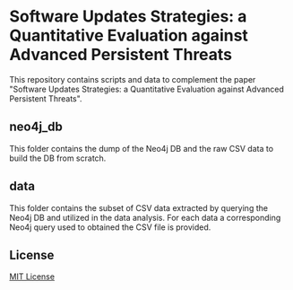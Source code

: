 # Software Updates Strategies: a Quantitative Evaluation against Advanced Persistent Threats
This repository contains scripts and data to complement the paper "Software Updates Strategies: a Quantitative Evaluation against Advanced Persistent Threats".

## neo4j_db
This folder contains the dump of the Neo4j DB and the raw CSV data to build the DB from scratch.

## data
This folder contains the subset of CSV data extracted by querying the Neo4j DB and utilized in the data analysis. For each data a corresponding Neo4j query used to obtained the CSV file is provided.

## License
[MIT License](./LICENSE.txt)
